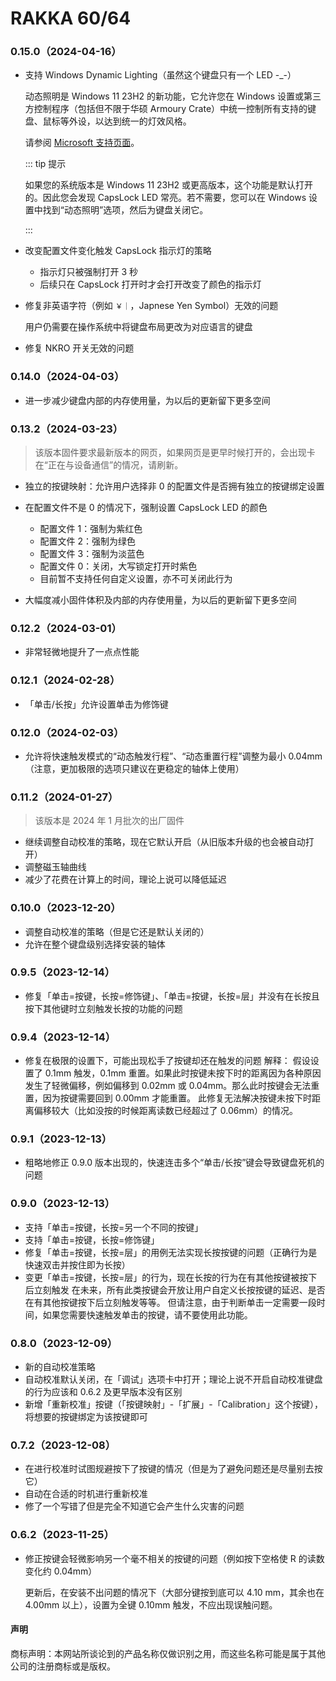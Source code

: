 # RAKKA 60/64

### 0.15.0（2024-04-16）

- 支持 Windows Dynamic Lighting（虽然这个键盘只有一个 LED -_-）

  动态照明是 Windows 11 23H2 的新功能，它允许您在 Windows 设置或第三方控制程序（包括但不限于华硕 Armoury Crate）中统一控制所有支持的键盘、鼠标等外设，以达到统一的灯效风格。

  请参阅 [Microsoft 支持页面](https://support.microsoft.com/zh-cn/windows/%E5%9C%A8-windows-%E4%B8%AD%E6%8E%A7%E5%88%B6%E5%8A%A8%E6%80%81%E7%85%A7%E6%98%8E%E8%AE%BE%E5%A4%87-8e8f22e3-e820-476c-8f9d-9ffc7b6ffcd2)。

  ::: tip 提示

  如果您的系统版本是 Windows 11 23H2 或更高版本，这个功能是默认打开的。因此您会发现 CapsLock LED 常亮。若不需要，您可以在 Windows 设置中找到“动态照明”选项，然后为键盘关闭它。
  
  :::

- 改变配置文件变化触发 CapsLock 指示灯的策略

    - 指示灯只被强制打开 3 秒
    - 后续只在 CapsLock 打开时才会打开改变了颜色的指示灯

- 修复非英语字符（例如 `￥｜`，Japnese Yen Symbol）无效的问题

  用户仍需要在操作系统中将键盘布局更改为对应语言的键盘

- 修复 NKRO 开关无效的问题

### 0.14.0（2024-04-03）

- 进一步减少键盘内部的内存使用量，为以后的更新留下更多空间

### 0.13.2（2024-03-23）

> 该版本固件要求最新版本的网页，如果网页是更早时候打开的，会出现卡在“正在与设备通信”的情况，请刷新。

- 独立的按键映射：允许用户选择非 0 的配置文件是否拥有独立的按键绑定设置
- 在配置文件不是 0 的情况下，强制设置 CapsLock LED 的颜色

    - 配置文件 1：强制为紫红色
    - 配置文件 2：强制为绿色
    - 配置文件 3：强制为淡蓝色
    - 配置文件 0：关闭，大写锁定打开时紫色
    - 目前暂不支持任何自定义设置，亦不可关闭此行为

- 大幅度减小固件体积及内部的内存使用量，为以后的更新留下更多空间

### 0.12.2（2024-03-01）

- 非常轻微地提升了一点点性能

### 0.12.1（2024-02-28）

- 「单击/长按」允许设置单击为修饰键

### 0.12.0（2024-02-03）

- 允许将快速触发模式的“动态触发行程”、“动态重置行程”调整为最小 0.04mm（注意，更加极限的选项只建议在更稳定的轴体上使用）

### 0.11.2（2024-01-27）

> 该版本是 2024 年 1 月批次的出厂固件

- 继续调整自动校准的策略，现在它默认开启（从旧版本升级的也会被自动打开）
- 调整磁玉轴曲线
- 减少了花费在计算上的时间，理论上说可以降低延迟

### 0.10.0（2023-12-20）

- 调整自动校准的策略（但是它还是默认关闭的）
- 允许在整个键盘级别选择安装的轴体

### 0.9.5（2023-12-14）

- 修复「单击=按键，长按=修饰键」、「单击=按键，长按=层」并没有在长按且按下其他键时立刻触发长按的功能的问题

### 0.9.4（2023-12-14）

- 修复在极限的设置下，可能出现松手了按键却还在触发的问题
  解释：
  假设设置了 0.1mm 触发，0.1mm 重置。如果此时按键未按下时的距离因为各种原因发生了轻微偏移，例如偏移到 0.02mm 或
  0.04mm。那么此时按键会无法重置，因为按键需要回到 0.00mm 才能重置。
  此修复无法解决按键未按下时距离偏移较大（比如没按的时候距离读数已经超过了 0.06mm）的情况。

### 0.9.1（2023-12-13）

- 粗略地修正 0.9.0 版本出现的，快速连击多个“单击/长按”键会导致键盘死机的问题

### 0.9.0（2023-12-13）

- 支持「单击=按键，长按=另一个不同的按键」
- 支持「单击=按键，长按=修饰键」
- 修复「单击=按键，长按=层」的用例无法实现长按按键的问题（正确行为是快速双击并按住即为长按）
- 变更「单击=按键，长按=层」的行为，现在长按的行为在有其他按键被按下后立刻触发
  在未来，所有此类按键会开放让用户自定义长按按键的延迟、是否在有其他按键按下后立刻触发等等。
  但请注意，由于判断单击一定需要一段时间，如果您需要快速触发单击的按键，请不要使用此功能。

### 0.8.0（2023-12-09）

- 新的自动校准策略
- 自动校准默认关闭，在「调试」选项卡中打开；理论上说不开启自动校准键盘的行为应该和 0.6.2 及更早版本没有区别
- 新增「重新校准」按键（「按键映射」-「扩展」-「Calibration」这个按键），将想要的按键绑定为该按键即可

### 0.7.2（2023-12-08）

- 在进行校准时试图规避按下了按键的情况（但是为了避免问题还是尽量别去按它）
- 自动在合适的时机进行重新校准
- 修了一个写错了但是完全不知道它会产生什么灾害的问题

### 0.6.2（2023-11-25）

- 修正按键会轻微影响另一个毫不相关的按键的问题（例如按下空格使 R 的读数变化约 0.04mm）

  更新后，在安装不出问题的情况下（大部分键按到底可以 4.10 mm，其余也在 4.00mm 以上），设置为全键 0.10mm 触发，不应出现误触问题。

#### 声明

商标声明：本网站所谈论到的产品名称仅做识别之用，而这些名称可能是属于其他公司的注册商标或是版权。

